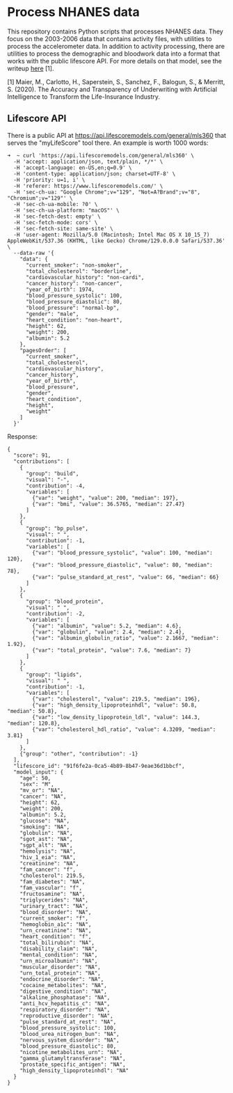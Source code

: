 # Process NHANES data

This repository contains Python scripts that processes NHANES data.
They focus on the 2003-2006 data that contains activity files,
with utilities to process the accelerometer data.
In addition to activity processing,
there are utilities to process the demographic
and bloodwork data into a format that works with the public lifescore API.
For more details on that model,
see the writeup [here](https://f.hubspotusercontent40.net/hubfs/5627392/LifeScore%20Labs_Med360.pdf) [1].

[1] Maier, M., Carlotto, H., Saperstein, S., Sanchez, F., Balogun, S., & Merritt, S. (2020). The Accuracy and Transparency of Underwriting with Artificial Intelligence to Transform the Life-Insurance Industry.

## Lifescore API

There is a public API at https://api.lifescoremodels.com/general/mls360
that serves the "myLifeScore" tool there.
An example is worth 1000 words:

```
➜  ~ curl 'https://api.lifescoremodels.com/general/mls360' \
  -H 'accept: application/json, text/plain, */*' \
  -H 'accept-language: en-US,en;q=0.9' \
  -H 'content-type: application/json; charset=UTF-8' \
  -H 'priority: u=1, i' \
  -H 'referer: https://www.lifescoremodels.com/' \
  -H 'sec-ch-ua: "Google Chrome";v="129", "Not=A?Brand";v="8", "Chromium";v="129"' \
  -H 'sec-ch-ua-mobile: ?0' \
  -H 'sec-ch-ua-platform: "macOS"' \
  -H 'sec-fetch-dest: empty' \
  -H 'sec-fetch-mode: cors' \
  -H 'sec-fetch-site: same-site' \
  -H 'user-agent: Mozilla/5.0 (Macintosh; Intel Mac OS X 10_15_7) AppleWebKit/537.36 (KHTML, like Gecko) Chrome/129.0.0.0 Safari/537.36' \
  --data-raw '{
    "data": {
      "current_smoker": "non-smoker",
      "total_cholesterol": "borderline",
      "cardiovascular_history": "non-cardi",
      "cancer_history": "non-cancer",
      "year_of_birth": 1974,
      "blood_pressure_systolic": 100,
      "blood_pressure_diastolic": 80,
      "blood_pressure": "normal-bp",
      "gender": "male",
      "heart_condition": "non-heart",
      "height": 62,
      "weight": 200,
      "albumin": 5.2
    },
    "pagesOrder": [
      "current_smoker",
      "total_cholesterol",
      "cardiovascular_history",
      "cancer_history",
      "year_of_birth",
      "blood_pressure",
      "gender",
      "heart_condition",
      "height",
      "weight"
    ]
  }'
```

Response:

```
{
  "score": 91,
  "contributions": [
    {
      "group": "build",
      "visual": "-",
      "contribution": -4,
      "variables": [
        {"var": "weight", "value": 200, "median": 197},
        {"var": "bmi", "value": 36.5765, "median": 27.47}
      ]
    },
    {
      "group": "bp_pulse",
      "visual": " ",
      "contribution": -1,
      "variables": [
        {"var": "blood_pressure_systolic", "value": 100, "median": 120},
        {"var": "blood_pressure_diastolic", "value": 80, "median": 78},
        {"var": "pulse_standard_at_rest", "value": 66, "median": 66}
      ]
    },
    {
      "group": "blood_protein",
      "visual": " ",
      "contribution": -2,
      "variables": [
        {"var": "albumin", "value": 5.2, "median": 4.6},
        {"var": "globulin", "value": 2.4, "median": 2.4},
        {"var": "albumin_globulin_ratio", "value": 2.1667, "median": 1.92},
        {"var": "total_protein", "value": 7.6, "median": 7}
      ]
    },
    {
      "group": "lipids",
      "visual": " ",
      "contribution": -1,
      "variables": [
        {"var": "cholesterol", "value": 219.5, "median": 196},
        {"var": "high_density_lipoproteinhdl", "value": 50.8, "median": 50.8},
        {"var": "low_density_lipoprotein_ldl", "value": 144.3, "median": 120.8},
        {"var": "cholesterol_hdl_ratio", "value": 4.3209, "median": 3.81}
      ]
    },
    {"group": "other", "contribution": -1}
  ],
  "lifescore_id": "91f6fe2a-0ca5-4b89-8b47-9eae36d1bbcf",
  "model_input": {
    "age": 50,
    "sex": "M",
    "mv_or": "NA",
    "cancer": "NA",
    "height": 62,
    "weight": 200,
    "albumin": 5.2,
    "glucose": "NA",
    "smoking": "NA",
    "globulin": "NA",
    "sgot_ast": "NA",
    "sgpt_alt": "NA",
    "hemolysis": "NA",
    "hiv_1_eia": "NA",
    "creatinine": "NA",
    "fam_cancer": "f",
    "cholesterol": 219.5,
    "fam_diabetes": "NA",
    "fam_vascular": "f",
    "fructosamine": "NA",
    "triglycerides": "NA",
    "urinary_tract": "NA",
    "blood_disorder": "NA",
    "current_smoker": "f",
    "hemoglobin_a1c": "NA",
    "urn_creatinine": "NA",
    "heart_condition": "f",
    "total_bilirubin": "NA",
    "disability_claim": "NA",
    "mental_condition": "NA",
    "urn_microalbumin": "NA",
    "muscular_disorder": "NA",
    "urn_total_protein": "NA",
    "endocrine_disorder": "NA",
    "cocaine_metabolites": "NA",
    "digestive_condition": "NA",
    "alkaline_phosphatase": "NA",
    "anti_hcv_hepatitis_c": "NA",
    "respiratory_disorder": "NA",
    "reproductive_disorder": "NA",
    "pulse_standard_at_rest": "NA",
    "blood_pressure_systolic": 100,
    "blood_urea_nitrogen_bun": "NA",
    "nervous_system_disorder": "NA",
    "blood_pressure_diastolic": 80,
    "nicotine_metabolites_urn": "NA",
    "gamma_glutamyltransferase": "NA",
    "prostate_specific_antigen": "NA",
    "high_density_lipoproteinhdl": "NA"
  }
}
```

